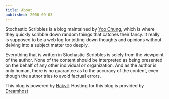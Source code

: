 ```yaml
---
title: About
published: 2008-09-03
---
```


Stochastic Scribbles is a blog maintained by [Yoo Chung](https://chungyc.org),
which is where they quickly scribble down random things that catches their fancy.
It really is supposed to be a web log for jotting down thoughts and opinions
without delving into a subject matter too deeply.

Everything that is written in Stochastic Scribbles is solely from the viewpoint of the author.
None of the content should be interpreted as being presented
on the behalf of any other individual or organization.
And as the author is only human,
there is no guarantee as to the accuracy of the content,
even though the author tries to avoid factual errors.

This blog is powered by [Hakyll](https://jaspervdj.be/hakyll/).
Hosting for this blog is provided by [Dreamhost](https://dreamhost.com/)
